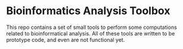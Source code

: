 # Bioinformatics Analysis Toolbox

This repo contains a set of small tools to perform some computations related to bioinformatical analysis.
All of these tools are written to be prototype code, and even are not functional yet.
